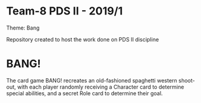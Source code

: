 # Team-8 PDS II - 2019/1

Theme: Bang

Repository created to host the work done on PDS II discipline

# BANG!

The card game BANG! recreates an old-fashioned spaghetti western shoot-out, with each player randomly receiving a 
Character card to determine special abilities, and a secret Role card to determine their goal.

